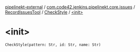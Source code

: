[pipelinekt-external](../../../index.md) / [com.code42.jenkins.pipelinekt.core.issues](../../index.md) / [RecordIssuesTool](../index.md) / [CheckStyle](index.md) / [&lt;init&gt;](./-init-.md)

# &lt;init&gt;

`CheckStyle(pattern: Str, id: Str, name: Str)`